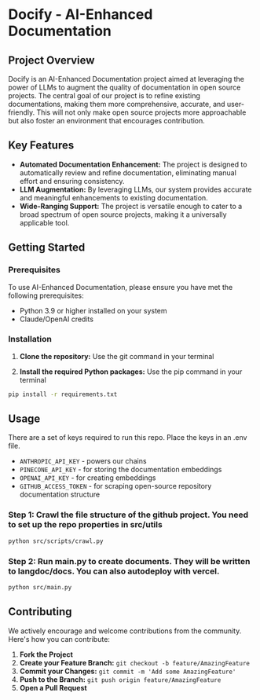 # Docify - AI-Enhanced Documentation

## Project Overview

Docify is an AI-Enhanced Documentation project aimed at leveraging the power of LLMs to augment the quality of documentation in open source projects. The central goal of our project is to refine existing documentations, making them more comprehensive, accurate, and user-friendly. This will not only make open source projects more approachable but also foster an environment that encourages contribution.

## Key Features

- **Automated Documentation Enhancement:** The project is designed to automatically review and refine documentation, eliminating manual effort and ensuring consistency.
- **LLM Augmentation:** By leveraging LLMs, our system provides accurate and meaningful enhancements to existing documentation.
- **Wide-Ranging Support:** The project is versatile enough to cater to a broad spectrum of open source projects, making it a universally applicable tool.

## Getting Started

### Prerequisites

To use AI-Enhanced Documentation, please ensure you have met the following prerequisites:

- Python 3.9 or higher installed on your system
- Claude/OpenAI credits

### Installation

1. **Clone the repository:** Use the git command in your terminal

2. **Install the required Python packages:** Use the pip command in your terminal

```bash
pip install -r requirements.txt
```

## Usage

There are a set of keys required to run this repo. Place the keys in an .env file.
- `ANTHROPIC_API_KEY` - powers our chains
- `PINECONE_API_KEY` - for storing the documentation embeddings
- `OPENAI_API_KEY` - for creating embeddings
- `GITHUB_ACCESS_TOKEN` - for scraping open-source repository documentation structure

### Step 1: Crawl the file structure of the github project. You need to set up the repo properties in src/utils

```bash
python src/scripts/crawl.py
```

### Step 2: Run main.py to create documents. They will be written to langdoc/docs. You can also autodeploy with vercel.

```bash
python src/main.py
```

## Contributing

We actively encourage and welcome contributions from the community. Here's how you can contribute:

1. **Fork the Project**
2. **Create your Feature Branch:** `git checkout -b feature/AmazingFeature`
3. **Commit your Changes:** `git commit -m 'Add some AmazingFeature'`
4. **Push to the Branch:** `git push origin feature/AmazingFeature`
5. **Open a Pull Request**
